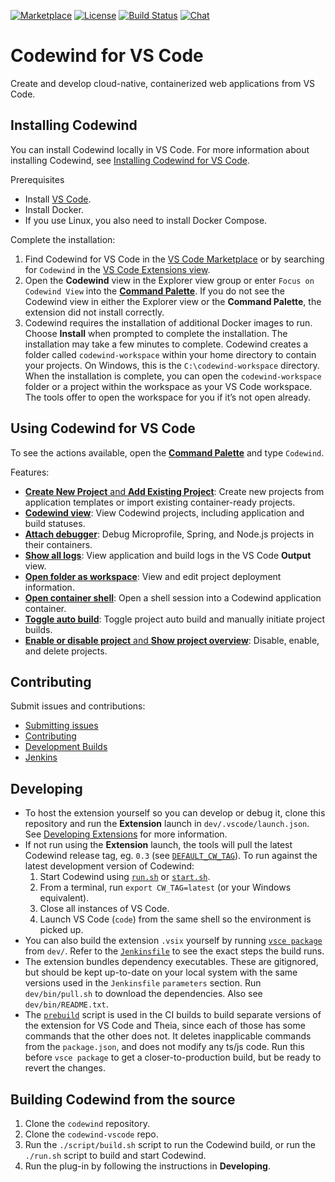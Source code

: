 [![Marketplace](https://img.shields.io/vscode-marketplace/v/IBM.codewind.svg?label=marketplace&logo=visual-studio-code)](https://marketplace.visualstudio.com/items?itemName=IBM.codewind)
[![License](https://img.shields.io/badge/License-EPL%202.0-red.svg?label=license&logo=eclipse)](https://www.eclipse.org/legal/epl-2.0/)
[![Build Status](https://ci.eclipse.org/codewind/buildStatus/icon?job=Codewind%2Fcodewind-vscode%2Fmaster)](https://ci.eclipse.org/codewind/job/Codewind/job/codewind-vscode/job/master/)
[![Chat](https://img.shields.io/static/v1.svg?label=chat&message=mattermost&color=145dbf)](https://mattermost.eclipse.org/eclipse/channels/eclipse-codewind)

# Codewind for VS Code
Create and develop cloud-native, containerized web applications from VS Code.

## Installing Codewind
You can install Codewind locally in VS Code. For more information about installing Codewind, see [Installing Codewind for VS Code](https://www.eclipse.org/codewind/mdtvscinstallinfo.html).

Prerequisites
- Install [VS Code](https://code.visualstudio.com/download).
- Install Docker.
- If you use Linux, you also need to install Docker Compose.

Complete the installation:
1. Find Codewind for VS Code in the [VS Code Marketplace](https://marketplace.visualstudio.com/items?itemName=IBM.codewind) or by searching for `Codewind` in the [VS Code Extensions view](https://code.visualstudio.com/docs/editor/extension-gallery#_browse-for-extensions).
2. Open the **Codewind** view in the Explorer view group or enter `Focus on Codewind View` into the [**Command Palette**](https://code.visualstudio.com/docs/getstarted/userinterface#_command-palette). If you do not see the Codewind view in either the Explorer view or the **Command Palette**, the extension did not install correctly.
3. Codewind requires the installation of additional Docker images to run. Choose **Install** when prompted to complete the installation. The installation may take a few minutes to complete. Codewind creates a folder called `codewind-workspace` within your home directory to contain your projects. On Windows, this is the `C:\codewind-workspace` directory. When the installation is complete, you can open the `codewind-workspace` folder or a project within the workspace as your VS Code workspace. The tools offer to open the workspace for you if it’s not open already.

## Using Codewind for VS Code
To see the actions available, open the [**Command Palette**](https://code.visualstudio.com/docs/getstarted/userinterface#_command-palette) and type `Codewind`.</br>

Features:</br>
- [**Create New Project** and **Add Existing Project**](https://www.eclipse.org/codewind/mdt-vsc-commands-project.html): Create new projects from application templates or import existing container-ready projects.
- [**Codewind view**](https://www.eclipse.org/codewind/mdt-vsc-commands-project.html): View Codewind projects, including application and build statuses.
- [**Attach debugger**](https://www.eclipse.org/codewind/mdt-vsc-commands-restart-and-debug.html): Debug Microprofile, Spring, and Node.js projects in their containers.
- [**Show all logs**](https://www.eclipse.org/codewind/mdt-vsc-commands-project.html): View application and build logs in the VS Code **Output** view.
- [**Open folder as workspace**](https://www.eclipse.org/codewind/mdt-vsc-commands-project.html): View and edit project deployment information.
- [**Open container shell**](https://www.eclipse.org/codewind/mdt-vsc-commands-project.html): Open a shell session into a Codewind application container.
- [**Toggle auto build**](https://www.eclipse.org/codewind/mdt-vsc-commands-project.html): Toggle project auto build and manually initiate project builds.
- [**Enable or disable project** and **Show project overview**](https://www.eclipse.org/codewind/mdt-vsc-commands-project.html): Disable, enable, and delete projects.

## Contributing
Submit issues and contributions:
- [Submitting issues](https://github.com/eclipse/codewind/issues)
- [Contributing](CONTRIBUTING.md)
- [Development Builds](https://download.eclipse.org/codewind/codewind-vscode/)
- [Jenkins](https://ci.eclipse.org/codewind/job/Codewind/job/codewind-vscode/)

## Developing
- To host the extension yourself so you can develop or debug it, clone this repository and run the **Extension** launch in `dev/.vscode/launch.json`. See [Developing Extensions](https://code.visualstudio.com/docs/extensions/developing-extensions) for more information.
- If not run using the **Extension** launch, the tools will pull the latest Codewind release tag, eg. `0.3` (see [`DEFAULT_CW_TAG`](https://github.com/eclipse/codewind-vscode/blob/master/dev/src/codewind/connection/InstallerWrapper.ts)). To run against the latest development version of Codewind:
    1. Start Codewind using [`run.sh`](https://github.com/eclipse/codewind/blob/master/run.sh) or [`start.sh`](https://github.com/eclipse/codewind/blob/master/start.sh).
    2. From a terminal, run `export CW_TAG=latest` (or your Windows equivalent).
    3. Close all instances of VS Code.
    4. Launch VS Code (`code`) from the same shell so the environment is picked up.
- You can also build the extension `.vsix` yourself by running [`vsce package`](https://code.visualstudio.com/api/working-with-extensions/publishing-extension#packaging-extensions) from `dev/`. Refer to the [`Jenkinsfile`](https://github.com/eclipse/codewind-vscode/blob/master/Jenkinsfile) to see the exact steps the build runs.
- The extension bundles dependency executables. These are gitignored, but should be kept up-to-date on your local system with the same versions used in the `Jenkinsfile` `parameters` section. Run `dev/bin/pull.sh` to download the dependencies. Also see `dev/bin/README.txt`.
- The [`prebuild`](https://github.com/eclipse/codewind-vscode/blob/master/dev/prebuild.js) script is used in the CI builds to build separate versions of the extension for VS Code and Theia, since each of those has some commands that the other does not. It deletes inapplicable commands from the `package.json`, and does not modify any ts/js code. Run this before `vsce package` to get a closer-to-production build, but be ready to revert the changes.

## Building Codewind from the source
1. Clone the `codewind` repository.
2. Clone the `codewind-vscode` repo.
3. Run the `./script/build.sh` script to run the Codewind build, or run the `./run.sh` script to build and start Codewind.
4. Run the plug-in by following the instructions in **Developing**.